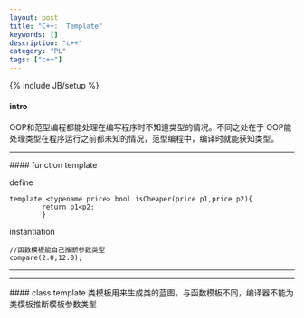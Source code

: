 ```yaml
---
layout: post
title: "C++:  Template"
keywords: []
description: "c++"
category: "PL"
tags: ["c++"]
---
```

{% include JB/setup %}

#### intro
OOP和范型编程都能处理在编写程序时不知道类型的情况。不同之处在于
OOP能处理类型在程序运行之前都未知的情况，范型编程中，编译时就能获知类型。
<hr />
#### function template


define
```
template <typename price> bool isCheaper(price p1,price p2){
	    return p1<p2;
        }
```
instantiation
```
//函数模板能自己推断参数类型
compare(2.0,12.0);
```
---
<hr />
#### class template  
类模板用来生成类的蓝图，与函数模板不同，编译器不能为类模板推断模板参数类型



